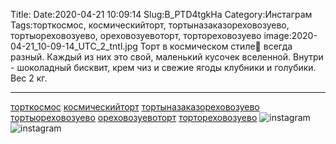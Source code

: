 Title:
Date:2020-04-21 10:09:14
Slug:B_PTD4tgkHa
Category:Инстаграм
Tags:торткосмос, космическийторт, тортыназаказореховозуево, тортыореховозуево, ореховозуевоторт, тортореховозуево
image:2020-04-21_10-09-14_UTC_2_tntl.jpg
Торт в космическом стиле🌌 всегда разный. Каждый из них это свой, маленький кусочек вселенной.
Внутри -  шоколадный бисквит, крем чиз и свежие ягоды клубники и голубики.
Вес 2 кг.
_______________________
[торткосмос]({tag}торткосмос) [космическийторт]({tag}космическийторт) [тортыназаказореховозуево]({tag}тортыназаказореховозуево) [тортыореховозуево]({tag}тортыореховозуево) [ореховозуевоторт]({tag}ореховозуевоторт) [тортореховозуево]({tag}тортореховозуево)
![instagram]({attach}images/2020-04-21_10-09-14_UTC_2.jpg)
![instagram]({attach}images/2020-04-21_10-09-14_UTC_1.jpg)
